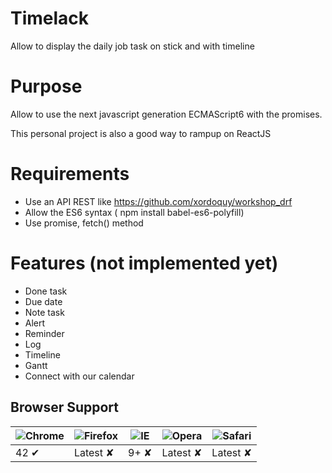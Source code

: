 # Timelack
Allow to display the daily job task on stick and with timeline

# Purpose
Allow to use the next javascript generation ECMAScript6 with the promises.

This personal project is also a good way to rampup on ReactJS

# Requirements
* Use an API REST like https://github.com/xordoquy/workshop_drf
* Allow the ES6 syntax ( npm install babel-es6-polyfill)
* Use promise, fetch() method

# Features (not implemented yet)
* Done task 
* Due date 
* Note task 
* Alert 
* Reminder 
* Log 
* Timeline 
* Gantt 
* Connect with our calendar 

## Browser Support

![Chrome](https://raw.github.com/alrra/browser-logos/master/chrome/chrome_48x48.png) | ![Firefox](https://raw.github.com/alrra/browser-logos/master/firefox/firefox_48x48.png) | ![IE](https://raw.github.com/alrra/browser-logos/master/internet-explorer/internet-explorer_48x48.png) | ![Opera](https://raw.github.com/alrra/browser-logos/master/opera/opera_48x48.png) | ![Safari](https://raw.github.com/alrra/browser-logos/master/safari/safari_48x48.png)
--- | --- | --- | --- | --- |
42 	&#10004;  | Latest  	&#10008;|9+   	&#10008;| Latest  	&#10008;| Latest  	&#10008;|
